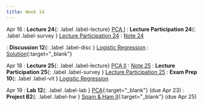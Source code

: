 ```yaml
---
title: Week 14
---
```



Apr 16
: **Lecture 24**{: .label .label-lecture} [PCA I](lecture/lec24)
: **Lecture Participation 24**{: .label .label-survey } [Lecture Participation 24](https://app.sli.do/event/hgbkXeE7X8eE5j9xNjMy8y/embed/polls/04917d64-44a0-4845-9d60-6eef0fd1bd88)
    : [Note 24](https://ds100.org/course-notes/pca_1/pca_1.html)

: **Discussion 12**{: .label .label-disc } [Logistic Regression](https://drive.google.com/file/d/1Ke_rEdJfdjFhCnZwN64bwYGtklKZRCj7/view?usp=sharing)
    : [Solution](https://drive.google.com/file/d/124YSgzRkU0d7S0SbIcGml-0Fhjx9sKrl/view?usp=sharing){:target="_blank"}

Apr 18
: **Lecture 25**{: .label .label-lecture} [PCA II](lecture/lec25)
    : [Note 25](https://ds100.org/course-notes/pca_2/pca_2.html)
: **Lecture Participation 25**{: .label .label-survey } [Lecture Participation 25](https://app.sli.do/event/xhBPBv2ZfDqw2bJLqj2ohg/embed/polls/a7cedc34-209c-4c88-8757-5a75aa38e3bd)
: **Exam Prep 10**{: .label .label-vit } [Logistic Regression](https://drive.google.com/file/d/1abiI1v0XSDWjRDIdVmb9udK7itLegPvT/view?usp=sharing)
    <!-- : [Solution](https://drive.google.com/file/d/1NXweRvd_2g-LmyEZtPWA-HEwmBQB08FS/view?usp=share_link) -->





Apr 19
: **Lab 12**{: .label .label-lab } [PCA](https://data100.datahub.berkeley.edu/hub/user-redirect/git-pull?repo=https%3A%2F%2Fgithub.com%2FDS-100%2Fsp24-student&urlpath=lab%2Ftree%2Fsp24-student%2Flab%2Flab12%2Flab12.ipynb&branch=main){:target="_blank"} (due Apr 23)
: **Project B2**{: .label .label-hw } [Spam & Ham II](https://data100.datahub.berkeley.edu/hub/user-redirect/git-pull?repo=https%3A%2F%2Fgithub.com%2FDS-100%2Fsp24-student&urlpath=lab%2Ftree%2Fsp24-student%2Fproj%2FprojB2%2FprojB2.ipynb&branch=main){:target="_blank"} (due Apr 25)